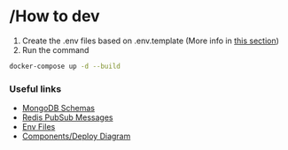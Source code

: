 # /How to dev

1. Create the .env files based on .env.template (More info in [this section](env.md))
2. Run the command

```bash
docker-compose up -d --build
```

### Useful links

- [MongoDB Schemas](mongo/schemas/)
- [Redis PubSub Messages](redis/)
- [Env Files](env.md)
- [Components/Deploy Diagram]()
